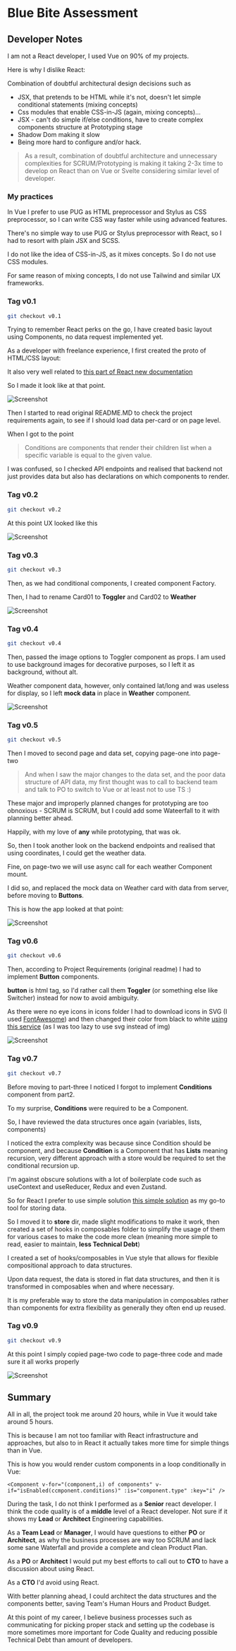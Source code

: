 # Blue Bite Assessment

## Developer Notes

I am not a React developer, I used Vue on 90% of my projects.

Here is why I dislike React:

Combination of doubtful architectural design decisions such as

* JSX, that pretends to be HTML while it's not, doesn't let simple conditional statements (mixing concepts)
* Css modules that enable CSS-in-JS (again, mixing concepts)...
* JSX - can't do simple if/else conditions, have to create complex components structure at Prototyping stage
* Shadow Dom making it slow
* Being more hard to configure and/or hack.

> As a result, combination of doubtful architecture and unnecessary complexities for SCRUM/Prototyping is making it taking 2-3x time to develop on React than on Vue or Svelte considering similar level of developer.

### My practices

In Vue I prefer to use PUG as HTML preprocessor and Stylus as CSS preprocessor, so I can write CSS way faster while using advanced features.

There's no simple way to use PUG or Stylus preprocessor with React, so I had to resort with plain JSX and SCSS.

I do not like the idea of CSS-in-JS, as it mixes concepts. So I do not use CSS modules.

For same reason of mixing concepts, I do not use Tailwind and similar UX frameworks.

### Tag v0.1

```bash
git checkout v0.1
```

Trying to remember React perks on the go, I have created basic layout using Components, no data request implemented yet.

As a developer with freelance experience, I first created the proto of HTML/CSS layout:

It also very well related to [this part of React new documentation](https://react.dev/learn/thinking-in-react)

So I made it look like at that point.

![Screenshot](/readme-screenshot-001.png)

Then I started to read original README.MD to check the project requirements again, to see if I should load data per-card or on page level.

When I got to the point

> Conditions are components that render their children list when a specific variable is equal to the given value.

I was confused, so I checked API endpoints and realised that backend not just provides data but also has declarations on which components to render.

### Tag v0.2

```bash
git checkout v0.2
```

At this point UX looked like this

![Screenshot](/readme-screenshot-002.png)

### Tag v0.3

```bash
git checkout v0.3
```

Then, as we had conditional components, I created component Factory.

Then, I had to rename Card01 to **Toggler** and Card02 to **Weather**

![Screenshot](/readme-screenshot-003.png)

### Tag v0.4

```bash
git checkout v0.4
```

Then, passed the image options to Toggler component as props. I am used to use background images for decorative purposes, so I left it as background, without alt.

Weather component data, however, only contained lat/long and was useless for display, so I left **mock data** in place in **Weather** component.

![Screenshot](/readme-screenshot-004.png)

### Tag v0.5

```bash
git checkout v0.5
```

Then I moved to second page and data set, copying page-one into page-two

> And when I saw the major changes to the data set, and the poor data structure of API data, my first thought was to call to backend team and talk to PO to switch to Vue or at least not to use TS :)

These major and improperly planned changes for prototyping are too obnoxious - SCRUM is SCRUM, but I could add some Wateerfall to it with planning better ahead.

Happily, with my love of **any** while prototyping, that was ok.

So, then I took another look on the backend endpoints and realised that using coordinates, I could get the weather data.

Fine, on page-two we will use async call for each weather Component mount.

I did so, and replaced the mock data on Weather card with data from server, before moving to **Buttons**.

This is how the app looked at that point:

![Screenshot](/readme-screenshot-005.png)


### Tag v0.6

```bash
git checkout v0.6
```

Then, according to Project Requirements (original readme) I had to implement **Button** components.

**button** is html tag, so I'd rather call them **Toggler** (or something else like Switcher) instead for now to avoid ambiguity.

As there were no eye icons in icons folder I had to download icons in SVG (I used [FontAwesome](https://fontawesome.com/download)) and then changed their color from black to white [using this service](https://deeditor.com/) (as I was too lazy to use svg instead of img)

![Screenshot](/readme-screenshot-006.png)


### Tag v0.7

```bash
git checkout v0.7
```

Before moving to part-three I noticed I forgot to implement **Conditions** component from part2.

To my surprise, **Conditions** were required to be a Component.

So, I have reviewed the data structures once again (variables, lists, components)

I noticed the extra complexity was because since Condition should be component, and because **Condition** is a Component that has **Lists** meaning recursion, very different approach with a store would be required to set the conditional recursion up.

I'm against obscure solutions with a lot of boilerplate code such as useContext and useReducer, Redux and even Zustand.

So for React I prefer to use simple solution
[this simple solution](https://dev.to/fabionogueira/react-without-redux-simple-store-4don)
 as my go-to tool for storing data.

So I moved it to **store** dir, made slight modifications to make it work, then created a set of hooks in composables folder to simplify the usage of them for various cases to make the code more clean (meaning more simple to read, easier to maintain, **less Technical Debt**)

I created a set of hooks/composables in Vue style that allows for flexible compositional approach to data structures.

Upon data request, the data is stored in flat data structures, and then it is transformed in composables when and where necessary.

It is my preferable way to store the data manipulation in composables rather than components for extra flexibility as generally they often end up reused.

### Tag v0.9

```bash
git checkout v0.9
```

At this point I simply copied page-two code to page-three code and made sure it all works properly

![Screenshot](/readme-screenshot-008.png)

## Summary

All in all, the project took me around 20 hours, while in Vue it would take around 5 hours.

This is because I am not too familiar with React infrastructure and approaches, but also to in React it actually takes more time for simple things than in Vue.

This is how you would render custom components in a loop conditionally in Vue:

```vue
<Component v-for="(component,i) of components" v-if="isEnabled(ccmponent.conditions)" :is="component.type" :key="i" />
```

During the task, I do not think I performed as a **Senior** react developer.
I think the code quality is of a **middle** level of a React developer.
Not sure if it shows my **Lead** or **Architect** Engineering capabilities.

As a **Team Lead** or **Manager**, I would have questions to either **PO** or **Architect**, as why the business processes are way too SCRUM and lack some sane Waterfall and provide a complete and clean Product Plan.

As a **PO** or **Architect** I would put my best efforts to call out to **CTO** to have a discussion about using React.

As a **CTO** I'd avoid using React.

With better planning ahead, I could architect the data structures and the components better, saving Team's Human Hours and Product Budget.

At this point of my career, I believe business processes such as communicating for picking proper stack and setting up the codebase is more sometimes more important for Code Quality and reducing possible Technical Debt than amount of developers.
